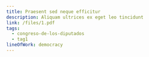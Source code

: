 ```yaml
---
title: Praesent sed neque efficitur
description: Aliquam ultrices ex eget leo tincidunt
link: /files/1.pdf
tags:
  - congreso-de-los-diputados
  - tag1
lineOfWork: democracy
---
```

